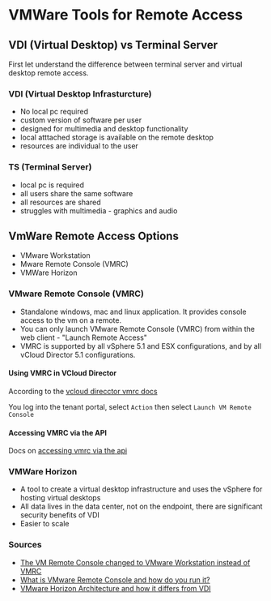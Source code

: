 # VMWare Tools for Remote Access

## VDI (Virtual Desktop) vs Terminal Server

First let understand the difference between terminal server and virtual desktop remote access.

### VDI (Virtual Desktop Infrasturcture)

* No local pc required
* custom version of software per user
* designed for multimedia and desktop functionality
* local atttached storage is available on the remote desktop
* resources are individual to the user

### TS (Terminal Server)

* local pc is required
* all users share the same software
* all resources are shared
* struggles with multimedia - graphics and audio

## VmWare Remote Access Options

* VMware Workstation
* Mware Remote Console (VMRC)
* VMWare Horizon


### VMware Remote Console (VMRC)

* Standalone windows, mac and linux application. It provides console access to the vm on a remote.
* You can only launch VMware Remote Console (VMRC) from within the web client - "Launch Remote Access"
* VMRC is supported by all vSphere 5.1 and ESX configurations, and by all vCloud Director 5.1 configurations.


#### Using VMRC in VCloud Director

According to the [vcloud direcctor vmrc docs](https://docs.vmware.com/en/VMware-Cloud-Director/9.1/com.vmware.vcloud.tenantportal.doc/GUID-860CFD1A-2B80-4E90-95F5-1D3E1FB6B47A.html)

You log into the tenant portal, select `Action` then select `Launch VM Remote Console`

#### Accessing VMRC via the API

Docs on [accessing vmrc via the api](https://code.vmware.com/docs/143/vmware-remote-console--vmrc--sdk)



### VMWare Horizon

* A tool to create a virtual desktop infrastructure and uses the vSphere for hosting virtual desktops
* All data lives in the data center, not on the endpoint, there are significant security benefits of VDI
* Easier to scale





### Sources

* [The VM Remote Console changed to VMware Workstation instead of VMRC](https://be-virtual.net/the-vm-remote-console-changed-to-vmware-workstation-instead-of-vmrc/)
* [What is VMware Remote Console and how do you run it?](https://searchvmware.techtarget.com/answer/What-is-VMware-Remote-Console-and-how-do-you-run-it)
* [VMware Horizon Architecture and how it differs from VDI](https://www.vembu.com/blog/know-difference-vmware-horizon-virtual-desktop-infrastructure/)